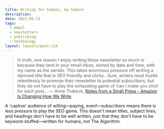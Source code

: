 ```yaml
---
title: Writing for humans, by humans
description: 
date: 2021-05-13
tags:
  - email
  - newsletters
  - publishing
  - technology
layout: layouts/post.njk
---
```

> In truth, one reason I enjoy writing these newsletter so much is because they land in your email inbox, sorted by date and time, with my name as the sender. This takes enormous pressure off writing a damned title that is SEO friendly and clicky...Sure, writers must hustle relentlessly to promote their newsletter to potential subscribers, but they do not have to play the exhausting game of ‘can I make you click’ for each post...
> — Anne Trubeck, [Notes from a Small Press - Amazon Is Changing How We Write](https://notesfromasmallpress.substack.com/p/amazon-is-changing-how-we-write)

A 'captive' audience of willing—paying, even!—subscribers means there is less pressure to play the SEO game. This doesn't mean titles, subject lines, and headings don't have to be well written, just that they don't have to be keyword-stuffed—written for humans, _not_ The Algorithm.